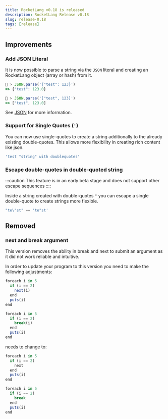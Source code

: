 ```yaml
---
title: RocketLang v0.18 is released
description: RocketLang Release v0.18
slug: release-0.18
tags: [release]
---
```

## Improvements
### Add JSON Literal
It is now possible to parse a string via the `JSON` literal and creating an RocketLang object (array or hash) from it.

```js
🚀 > JSON.parse('{"test": 123}')
=> {"test": 123.0}

🚀 > JSON.parse('["test", 123]')
=> ["test", 123.0]
```

See [JSON](/docs/builtins/json) for more information.

### Support for Single Quotes (`'`)
You can now use single-quotes to create a string additionally to the already existing double-quotes. This allows more flexibility in creating rich content like json.

```js
'test "string" with doublequotes'
```

### Escape double-quotes in double-quoted string

:::caution
This feature is in an early beta stage and does not support other escape sequences
::::

Inside a string created with double-quotes `"` you can escape a single double-quote to create strings more flexible.

```js
"te\"st" == 'te"st'
```

## Removed
### next and break argument
This version removes the ability in break and next to submit an argument as it did not work reliable and intuitive.

In order to update your program to this version you need to make the following adjustments:

```js {3,10}
foreach i in 5
  if (i == 2)
    next(i)
  end
  puts(i)
end

foreach i in 5
  if (i == 2)
    break(i)
  end
  puts(i)
end
```

needs to change to:

```js {3,10}
foreach i in 5
  if (i == 2)
    next
  end
  puts(i)
end

foreach i in 5
  if (i == 2)
    break
  end
  puts(i)
end
```